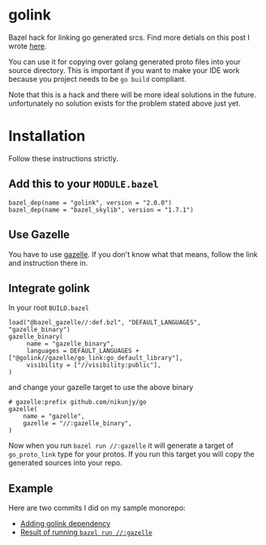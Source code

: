 # golink

Bazel hack for linking go generated srcs. Find more detials on this post I wrote [here](https://medium.com/goc0de/a-cute-bazel-proto-hack-for-golang-ides-2a4ef0415a7f?source=friends_link&sk=2ee762dff53812f8068b44f9e0f085f7).

You can use it for copying over golang generated proto files into your source directory.
This is important if you want to make your IDE work because you project needs to be `go build` compliant.

Note that this is a hack and there will be more ideal solutions in the future. unfortunately no solution exists for the problem stated above just yet.

# Installation

Follow these instructions strictly.

## Add this to your `MODULE.bazel`

```bazel
bazel_dep(name = "golink", version = "2.0.0")
bazel_dep(name = "bazel_skylib", version = "1.7.1")
```

## Use Gazelle

You have to use [gazelle](https://github.com/bazelbuild/bazel-gazelle). If you don't know what that means, follow the link and instruction there in.

## Integrate golink

In your root `BUILD.bazel`

```bazel
load("@bazel_gazelle//:def.bzl", "DEFAULT_LANGUAGES", "gazelle_binary")
gazelle_binary(
     name = "gazelle_binary",
     languages = DEFAULT_LANGUAGES + ["@golink//gazelle/go_link:go_default_library"],
     visibility = ["//visibility:public"],
)
```

and change your gazelle target to use the above binary

```bazel
# gazelle:prefix github.com/nikunjy/go
gazelle(
    name = "gazelle",
    gazelle = "//:gazelle_binary",
)
```

Now when you run `bazel run //:gazelle` it will generate a target of `go_proto_link` type for your protos. If you run this target you will copy the generated sources into your repo.

## Example

Here are two commits I did on my sample monorepo:
* [Adding golink dependency](https://github.com/nikunjy/go/commit/515430cb666facb10df81a1df6597cd4cf24e69e)
* [Result of running `bazel run //:gazelle`](https://github.com/nikunjy/go/commit/7423c84db9a584d7429a34600e5a621654ea3cad)
